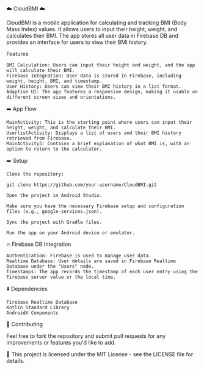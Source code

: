 ☁️ CloudBMI ☁️

CloudBMI is a mobile application for calculating and tracking BMI (Body Mass Index) values. It allows users to input their height, weight, and calculates their BMI. The app stores all user data in Firebase DB and provides an interface for users to view their BMI history.

Features

    BMI Calculation: Users can input their height and weight, and the app will calculate their BMI.
    Firebase Integration: User data is stored in Firebase, including weight, height, BMI, and timestamp.
    User History: Users can view their BMI history in a list format.
    Adaptive UI: The app features a responsive design, making it usable on different screen sizes and orientations.

➡️ App Flow

    MainActivity: This is the starting point where users can input their height, weight, and calculate their BMI.
    UserlistActivity: Displays a list of users and their BMI history retrieved from Firebase.
    MainActivity3: Contains a brief explanation of what BMI is, with an option to return to the calculator.

➡️ Setup

    Clone the repository:

    git clone https://github.com/your-username/CloudBMI.git

    Open the project in Android Studio.

    Make sure you have the necessary Firebase setup and configuration files (e.g., google-services.json).

    Sync the project with Gradle files.

    Run the app on your Android device or emulator.

🔥 Firebase DB Integration

    Authentication: Firebase is used to manage user data.
    Realtime Database: User details are saved in Firebase Realtime Database under the "Users" node.
    Timestamps: The app records the timestamp of each user entry using the Firebase server value or the local time.

⬇️ Dependencies

    Firebase Realtime Database
    Kotlin Standard Library
    AndroidX Components

🙌 Contributing

Feel free to fork the repository and submit pull requests for any improvements or features you'd like to add.

📄 This project is licensed under the MIT License - see the LICENSE file for details.
